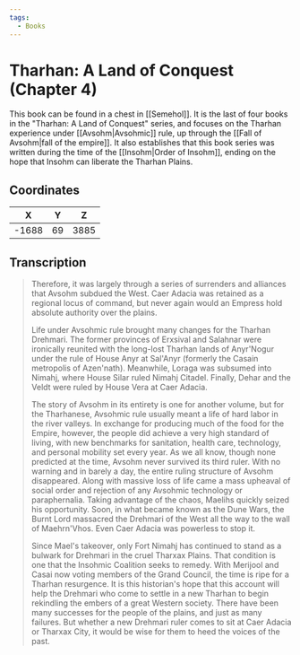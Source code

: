 ```yaml
---
tags:
  - Books
---
```


# Tharhan: A Land of Conquest (Chapter 4)

This book can be found in a chest in [[Semehol]]. It is the last of four books in the "Tharhan: A Land of Conquest" series, and focuses on the Tharhan experience under [[Avsohm|Avsohmic]] rule, up through the [[Fall of Avsohm|fall of the empire]]. It also establishes that this book series was written during the time of the [[Insohm|Order of Insohm]], ending on the hope that Insohm can liberate the Tharhan Plains.

## Coordinates
| **X** | **Y** | **Z** |
| :---: | :---: | :---: |
| -1688 |  69   | 3885  |

## Transcription
> Therefore, it was largely through a series of surrenders and alliances that Avsohm subdued the West. Caer Adacia was retained as a regional locus of command, but never again would an Empress hold absolute authority over the plains.
>
> Life under Avsohmic rule brought many changes for the Tharhan Drehmari. The former provinces of Erxsival and Salahnar were ironically reunited with the long-lost Tharhan lands of Anyr'Nogur under the rule of House Anyr at Sal'Anyr (formerly the Casain metropolis of Azen'nath). Meanwhile, Loraga was subsumed into Nimahj, where House Silar ruled Nimahj Citadel. Finally, Dehar and the Veldt were ruled by House Vera at Caer Adacia.
>
> The story of Avsohm in its entirety is one for another volume, but for the Tharhanese, Avsohmic rule usually meant a life of hard labor in the river valleys. In exchange for producing much of the food for the Empire, however, the people did achieve a very high standard of living, with new benchmarks for sanitation, health care, technology, and personal mobility set every year. As we all know, though none predicted at the time, Avsohm never survived its third ruler. With no warning and in barely a day, the entire ruling structure of Avsohm disappeared. Along with massive loss of life came a mass upheaval of social order and rejection of any Avsohmic technology or paraphernalia. Taking advantage of the chaos, Maelihs quickly seized his opportunity. Soon, in what became known as the Dune Wars, the Burnt Lord massacred the Drehmari of the West all the way to the wall of Maehrn'Vhos. Even Caer Adacia was powerless to stop it.
>
> Since Mael's takeover, only Fort Nimahj has continued to stand as a bulwark for Drehmari in the cruel Tharxax Plains. That condition is one that the Insohmic Coalition seeks to remedy. With Merijool and Casai now voting members of the Grand Council, the time is ripe for a Tharhan resurgence. It is this historian's hope that this account will help the Drehmari who come to settle in a new Tharhan to begin rekindling the embers of a great Western society. There have been many successes for the people of the plains, and just as many failures. But whether a new Drehmari ruler comes to sit at Caer Adacia or Tharxax City, it would be wise for them to heed the voices of the past.

